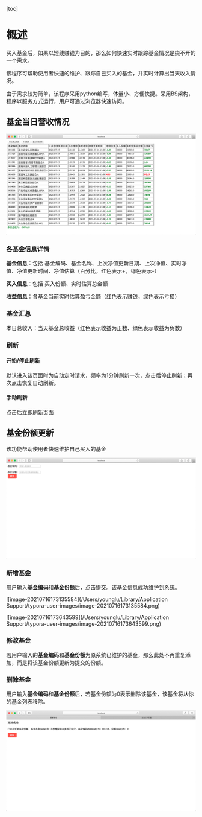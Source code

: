 [toc]

# 概述
买入基金后，如果以短线赚钱为目的，那么如何快速实时跟踪基金情况是绕不开的一个需求。

该程序可帮助使用者快速的维护、跟踪自己买入的基金，并实时计算出当天收入情况。

由于需求较为简单，该程序采用python编写，体量小、方便快捷。采用BS架构，程序以服务方式运行，用户可通过浏览器快速访问。

## 基金当日营收情况

![image-20210716171741245](resources/pic/image-20210716171741245.png)

### 各基金信息详情

**基金信息**：包括 基金编码、基金名称、上次净值更新日期、上次净值、实时净值、净值更新时间、净值估算（百分比，红色表示+，绿色表示-）

**买入信息**：包括 买入份额、实时估算总金额

**收益信息**：各基金当前实时估算盈亏金额（红色表示赚钱，绿色表示亏损）



### 基金汇总

本日总收入：当天基金总收益（红色表示收益为正数、绿色表示收益为负数）



### 刷新

#### 开始/停止刷新

默认进入该页面时为自动定时请求，频率为1分钟刷新一次，点击后停止刷新；再次点击恢复自动刷新。

#### 手动刷新

点击后立即刷新页面



## 基金份额更新

该功能帮助使用者快速维护自己买入的基金

![image-20210716172958863](resources/pic/image-20210716172958863.png)

### 新增基金

用户输入**基金编码**和**基金份额**后，点击提交。该基金信息成功维护到系统。

![image-20210716173135584](/Users/younglu/Library/Application Support/typora-user-images/image-20210716173135584.png)

![image-20210716173643599](/Users/younglu/Library/Application Support/typora-user-images/image-20210716173643599.png)

### 修改基金

若用户输入的**基金编码**和**基金份额**为原系统已维护的基金，那么此处不再重复添加，而是将该基金份额更新为提交的份额。

### 删除基金

用户输入**基金编码**和**基金份额**后，若基金份额为0表示删除该基金，该基金将从你的基金列表移除。

![image-20210716173546769](resources/pic/image-20210716173546769.png)